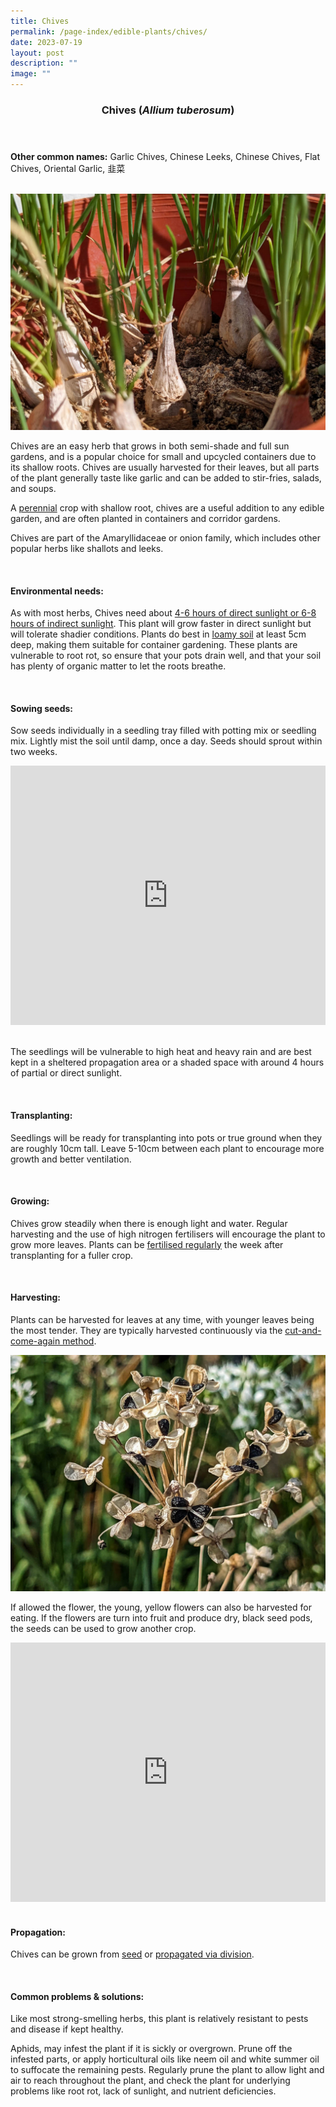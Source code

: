 ```yaml
---
title: Chives
permalink: /page-index/edible-plants/chives/
date: 2023-07-19
layout: post
description: ""
image: ""
---
```

<header>
	<h3>Chives (<em>Allium tuberosum</em>)</h3>
</header>
	
<section>
	<p><strong>Other common names:</strong> Garlic Chives, Chinese Leeks, Chinese Chives, Flat Chives, Oriental Garlic, 韭菜</p>
	<br>
</section>

<section>
	<img title="Chives grown in pots. Photo by Jacqueline Chua." src="/images/Plants/Chives_JacChua.jpg">
	<p>Chives are an easy herb that grows in both semi-shade and full sun gardens, and is a popular choice for small and upcycled containers due to its shallow roots. Chives are usually harvested for their leaves, but all parts of the plant generally taste like garlic and can be added to stir-fries, salads, and soups.</p>
	<p>A <a href="/learn-more-about-gardening/glossary/#p">perennial</a> crop with shallow root, chives are a useful addition to any edible garden, and are often planted in containers and corridor gardens. </p>
	<p>Chives are part of the Amaryllidaceae or onion family, which includes other popular herbs like shallots and leeks.</p>
	<br>
</section>

<section>
	<h4>Environmental needs:</h4>
	<p>As with most herbs, Chives need about <a href="/page-index/horticulture-techniques/gauging-light">4-6 hours of direct sunlight or 6-8 hours of indirect sunlight</a>. This plant will grow faster in direct sunlight but will tolerate shadier conditions. Plants do best in <a href="/page-index/horticulture-techniques/soil/">loamy soil</a> at least 5cm deep, making them suitable for container gardening. These plants are vulnerable to root rot, so ensure that your pots drain well, and that your soil has plenty of organic matter to let the roots breathe. </p>
	<br>
</section>

<section>
  <h4>Sowing seeds:</h4>
	<p>Sow seeds individually in a seedling tray filled with potting mix or seedling mix. Lightly mist the soil until damp, once a day. Seeds should sprout within two weeks.</p>
	<iframe width="100%" height="415" src="https://www.youtube.com/embed/x7J87wY7U6s" title="YouTube video player" frameborder="0" allow="accelerometer; autoplay; clipboard-write; encrypted-media; gyroscope; picture-in-picture; web-share" allowfullscreen=""></iframe>	<br>
	<br>
	<p>The seedlings will be vulnerable to high heat and heavy rain and are best kept in a sheltered propagation area or a shaded space with around 4 hours of partial or direct sunlight.</p>
	<br>
</section>

<section>
	<h4>Transplanting:</h4>
	<p>Seedlings will be ready for transplanting into pots or true ground when they are roughly 10cm tall. Leave 5-10cm between each plant to encourage more growth and better ventilation.</p>
	<br>
</section>
	
<section>
	<h4>Growing:</h4>
	<p>Chives grow steadily when there is enough light and water. Regular harvesting and the use of high nitrogen fertilisers will encourage the plant to grow more leaves. Plants can be <a href="/page-index/horticulture-techniques/fertilising">fertilised regularly</a> the week after transplanting for a fuller crop.</p>
	<br>
</section>

<section>
	<h4>Harvesting:</h4>
	<p>Plants can be harvested for leaves at any time, with younger leaves being the most tender. They are typically harvested continuously via the <a href="/page-index/horticulture-techniques/cut-and-come-again">cut-and-come-again method</a>.</p>
	<img title="Dry black seed pods of Chives. Photo by Jacqueline Chua." src="/images/Plants/Chives_JacChua%20(2).jpg">
	<p>If allowed the flower, the young, yellow flowers can also be harvested for eating. If the flowers are turn into fruit and produce dry, black seed pods, the seeds can be used to grow another crop.</p>
	<iframe allowfullscreen="" allow="accelerometer; autoplay; clipboard-write; encrypted-media; gyroscope; picture-in-picture; web-share" frameborder="0" title="YouTube video player" src="https://www.youtube.com/embed/FuWK90da0GY" height="415" width="100%"></iframe><br>
	<br>
</section>

<section>
	<h4>Propagation:</h4>
	<p>Chives can be grown from <a href="/page-index/horticulture-techniques/propagating-by-seed">seed</a> or <a href="/page-index/horticulture-techniques/propagating-by-division">propagated via division</a>.</p>
	<br>
</section>

<section>
	<h4>Common problems &amp; solutions:</h4>
	<p>Like most strong-smelling herbs, this plant is relatively resistant to pests and disease if kept healthy.</p>
	<p>Aphids, may infest the plant if it is sickly or overgrown. Prune off the infested parts, or apply horticultural oils like neem oil and white summer oil to suffocate the remaining pests. Regularly prune the plant to allow light and air to reach throughout the plant, and check the plant for underlying problems like root rot, lack of sunlight, and nutrient deficiencies. </p>
	<br>
</section>